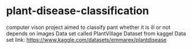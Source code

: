 # plant-disease-classification
computer vison project aimed to classify pant whether it is ill or not depends on images
Data set called PlantVillage Dataset from kaggel
Data set link: https://www.kaggle.com/datasets/emmarex/plantdisease
